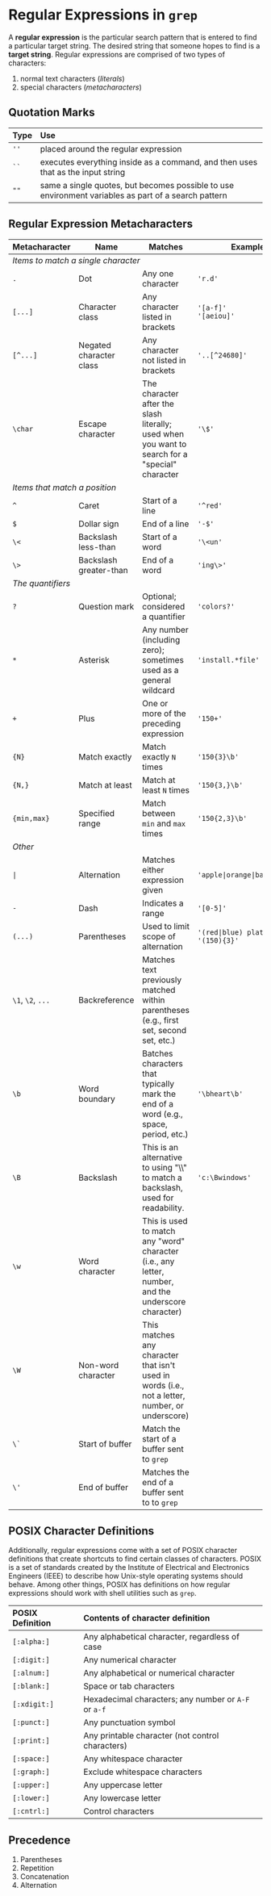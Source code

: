 # Regular Expressions in `grep`

A **regular expression** is the particular search pattern that is entered to find a particular target string. The desired string that someone hopes to find is a **target string**. Regular expressions are comprised of two types of characters:

1. normal text characters (*literals*)
2. special characters (*metacharacters*)

## Quotation Marks

| Type | Use |
|:---- |:--- |
| `''` | placed around the regular expression |
| ` `` ` | executes everything inside as a command, and then uses that as the input string |
| `""` | same a single quotes, but becomes possible to use environment variables as part of a search pattern |

## Regular Expression Metacharacters

<table>
    <thead>
        <th>Metacharacter</th>
        <th>Name</th>
        <th>Matches</th>
        <th>Example(s)</th>
    </thead>
    <tbody>
        <tr>
            <td colspan="4"><em>Items to match a single character</em></td>
        </tr>
        <tr>
            <td><code>.</code></td>
            <td>Dot</td>
            <td>Any one character</td>
            <td><code>'r.d'</code></td>
        </tr>
        <tr>
            <td><code>[...]</code></td>
            <td>Character class</td>
            <td>Any character listed in brackets</td>
            <td><code>'[a-f]'</code><br />
            <code>'[aeiou]'</code></td>
        </tr>
        <tr>
            <td><code>[^...]</code></td>
            <td>Negated character class</td>
            <td>Any character not listed in brackets</td>
            <td><code>'..[^24680]'</code></td>
        </tr>
        <tr>
            <td><code>\char</code></td>
            <td>Escape character</td>
            <td>The character after the slash literally; used when you want to search for a "special" character</td>
            <td><code>'\$'</code></td>
        </tr>
        <tr>
            <td colspan="4"><em>Items that match a position</em></td>
        </tr>
        <tr>
            <td><code>^</code></td>
            <td>Caret</td>
            <td>Start of a line</td>
            <td><code>'^red'</code></td>
        </tr>
        <tr>
            <td><code>$</code></td>
            <td>Dollar sign</td>
            <td>End of a line</td>
            <td><code>'-$'</code></td>
        </tr>
        <tr>
            <td><code>\<</code></td>
            <td>Backslash less-than</td>
            <td>Start of a word</td>
            <td><code>'\&lt;un'</code></td>
        </tr>
        <tr>
            <td><code>\></code></td>
            <td>Backslash greater-than</td>
            <td>End of a word</td>
            <td><code>'ing\>'</code></td>
        </tr>
        <tr>
            <td colspan="4"><em>The quantifiers</em></td>
        </tr>
        <tr>
            <td><code>?</code></td>
            <td>Question mark</td>
            <td>Optional; considered a quantifier</td>
            <td><code>'colors?'</code></td>
        </tr>
        <tr>
            <td><code>&#42;</code></td>
            <td>Asterisk</td>
            <td>Any number (including zero); sometimes used as a general wildcard</td>
            <td><code>'install.&#42;file'</code></td>
        </tr>
        <tr>
            <td><code>+</code></td>
            <td>Plus</td>
            <td>One or more of the preceding expression</td>
            <td><code>'150+'</code></td>
        </tr>
        <tr>
            <td><code>{N}</code></td>
            <td>Match exactly</td>
            <td>Match exactly <code>N</code> times</td>
            <td><code>'150{3}\b'</code></td>
        </tr>
        <tr>
            <td><code>{N,}</code></td>
            <td>Match at least</td>
            <td>Match at least <code>N</code> times</td>
            <td><code>'150{3,}\b'</code></td>
        </tr>
        <tr>
            <td><code>{min,max}</code></td>
            <td>Specified range</td>
            <td>Match between <code>min</code> and <code>max</code> times</td>
            <td><code>'150{2,3}\b'</code></td>
        </tr>
        <tr>
            <td colspan="4"><em>Other</em></td>
        </tr>
        <tr>
            <td><code>|</code></td>
            <td>Alternation</td>
            <td>Matches either expression given</td>
            <td><code>'apple|orange|banana|peach'</code></td>
        </tr>
        <tr>
            <td><code>-</code></td>
            <td>Dash</td>
            <td>Indicates a range</td>
            <td><code>'[0-5]'</code></td>
        </tr>
        <tr>
            <td><code>(...)</code></td>
            <td>Parentheses</td>
            <td>Used to limit scope of alternation</td>
            <td><code>'(red|blue) plate'</code><br />
            <code>'(150){3}'</code></td>
        </tr>
        <tr>
            <td><code>\1</code>, <code>\2</code>, <code>...</code></td>
            <td>Backreference</td>
            <td>Matches text previously matched within parentheses (e.g., first set, second set, etc.)</td>
            <td></td>
        </tr>
        <tr>
            <td><code>\b</code></td>
            <td>Word boundary</td>
            <td>Batches characters that typically mark the end of a word (e.g., space, period, etc.)</td>
            <td><code>'\bheart\b'</code></td>
        </tr>
        <tr>
            <td><code>\B</code></td>
            <td>Backslash</td>
            <td>This is an alternative to using "\\" to match a backslash, used for readability.</td>
            <td><code>'c:\Bwindows'</code></td>
        </tr>
        <tr>
            <td><code>\w</code></td>
            <td>Word character</td>
            <td>This is used to match any "word" character (i.e., any letter, number, and the underscore character)</td>
            <td></td>
        </tr>
        <tr>
            <td><code>\W</code></td>
            <td>Non-word character</td>
            <td>This matches any character that isn't used in words (i.e., not a letter, number, or underscore)</td>
            <td></td>
        </tr>
        <tr>
            <td><code>\`</code></td>
            <td>Start of buffer</td>
            <td>Match the start of a buffer sent to <code>grep</code></td>
            <td></td>
        </tr>
        <tr>
            <td><code>\'</code></td>
            <td>End of buffer</td>
            <td>Matches the end of a buffer sent to to <code>grep</code></td>
            <td></td>
        </tr>
    </tbody>
</table>

## POSIX Character Definitions

Additionally, regular expressions come with a set of POSIX character definitions that create shortcuts to find certain classes of characters. POSIX is a set of standards created by the Institute of Electrical and Electronics Engineers (IEEE) to describe how Unix-style operating systems should behave. Among other things, POSIX has definitions on how regular expressions should work with shell utilities such as `grep`.

| POSIX Definition | Contents of character definition |
| :------------- | :------------- |
| `[:alpha:]` | Any alphabetical character, regardless of case |
| `[:digit:]` | Any numerical character |
| `[:alnum:]` | Any alphabetical or numerical character |
| `[:blank:]` | Space or tab characters |
| `[:xdigit:]` | Hexadecimal characters; any number or `A-F` or `a-f` |
| `[:punct:]` | Any punctuation symbol |
| `[:print:]` | Any printable character (not control characters) |
| `[:space:]` | Any whitespace character |
| `[:graph:]` | Exclude whitespace characters |
| `[:upper:]` | Any uppercase letter |
| `[:lower:]` | Any lowercase letter |
| `[:cntrl:]` | Control characters |

## Precedence

1. Parentheses
2. Repetition
2. Concatenation
3. Alternation
